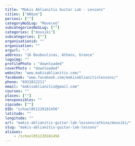 ```yaml
---
title: "Makis Ablianitis Guitar Lab - Lessons"
cities: ["Αθήνα"]
perioxi: [""]
categoryNoSLug: "Μουσική"
subcategoriesNoSLug: [""]
categories: ["mousiki"]
subcategories: [""]
organisationid: ""
organisation: ""
orgurl: "-"
address: "16 Bouboulinas, Athens, Greece"
logoimg: ""
profilePhoto : "downloaded"
coverPhoto : "downloaded"
website: "www.makisablianitis.com/"
facebook: "www.facebook.com/makisablianitislessons/"
phone: "6932812211"
email: "makisablianitis@gmail.com"
courses: ""
places: [""]
rensponsibles: ""
zipcode: [""]
UID: "school051220181456"
latitude: ""
longitude: ""
url: "makis-ablianitis-guitar-lab-lessons/athina/mousiki/"
slug: "makis-ablianitis-guitar-lab-lessons"
aliases:
    - /school051220181456
---
```





